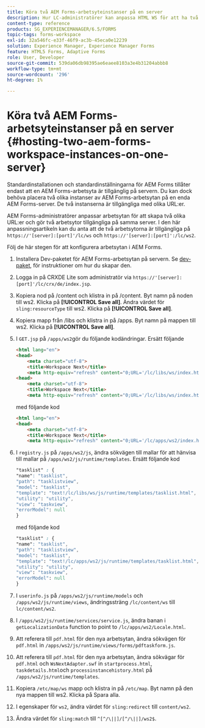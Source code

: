 ```yaml
---
title: Köra två AEM Forms-arbetsyteinstanser på en server
description: Hur LC-administratörer kan anpassa HTML WS för att ha två instanser på en enda server som kan nås via olika URL:er.
content-type: reference
products: SG_EXPERIENCEMANAGER/6.5/FORMS
topic-tags: forms-workspace
exl-id: 32a546fc-e33f-46f9-ac3b-45eca0e12239
solution: Experience Manager, Experience Manager Forms
feature: HTML5 Forms, Adaptive Forms
role: User, Developer
source-git-commit: 539da06db98395ae6eaee8103a3e4b31204abbb8
workflow-type: tm+mt
source-wordcount: '296'
ht-degree: 1%

---
```


# Köra två AEM Forms-arbetsyteinstanser på en server {#hosting-two-aem-forms-workspace-instances-on-one-server}

Standardinstallationen och standardinställningarna för AEM Forms tillåter endast att en AEM Forms-arbetsyta är tillgänglig på servern. Du kan dock behöva placera två olika instanser av AEM Forms-arbetsytan på en enda AEM Forms-server. De två instanserna är tillgängliga med olika URL:er.

AEM Forms-administratörer anpassar arbetsytan för att skapa två olika URL:er och gör två arbetsytor tillgängliga på samma server. I den här anpassningsartikeln kan du anta att de två arbetsytorna är tillgängliga på `https://'[server]:[port]'/lc/ws` och `https://'[server]:[port]':/lc/ws2`.

Följ de här stegen för att konfigurera arbetsytan i AEM Forms.

1. Installera Dev-paketet för AEM Forms-arbetsytan på servern. Se [dev-paket](/help/forms/using/introduction-customizing-html-workspace.md#p-crx-package-p), för instruktioner om hur du skapar den.
1. Logga in på CRXDE Lite som administratör via `https://'[server]:[port]'/lc/crx/de/index.jsp`.
1. Kopiera nod på /content och klistra in på /content. Byt namn på noden till ws2. Klicka på **[!UICONTROL Save all]**. Ändra värdet för `sling:resourceType` till ws2. Klicka på **[!UICONTROL Save all]**.

1. Kopiera mapp från /libs och klistra in på /apps. Byt namn på mappen till ws2. Klicka på **[!UICONTROL Save all]**.
1. I `GET.jsp` på `/apps/ws2`gör du följande kodändringar. Ersätt följande

   ```html
   <html lang="en">
   <head>
       <meta charset="utf-8">
       <title>Workspace Next</title>
       <meta http-equiv="refresh" content="0;URL='/lc/libs/ws/index.html'" /><html lang="en">
   <head>
       <meta charset="utf-8">
       <title>Workspace Next</title>
       <meta http-equiv="refresh" content="0;URL='/lc/libs/ws/index.html'" />
   ```

   med följande kod

   ```html
   <html lang="en">
   <head>
       <meta charset="utf-8">
       <title>Workspace Next</title>
       <meta http-equiv="refresh" content="0;URL='/lc/apps/ws2/index.html'" />
   ```

1. I `registry.js` på `/apps/ws2/js`, ändra sökvägen till mallar för att hänvisa till mallar på `/apps/ws2/js/runtime/templates`. Ersätt följande kod

   ```css
   "tasklist" : {
   "name": "tasklist",
   "path": "tasklistview",
   "model": "tasklist",
   "template": "text!/lc/libs/ws/js/runtime/templates/tasklist.html",
   "utility": "utility",
   "view": "taskview",
   "errorModel": null
   }
   ```

   med följande kod

   ```css
   "tasklist" : {
   "name": "tasklist",
   "path": "tasklistview",
   "model": "tasklist",
   "template": "text!/lc/apps/ws2/js/runtime/templates/tasklist.html",
   "utility": "utility",
   "view": "taskview",
   "errorModel": null
   }
   ```

1. I `userinfo.js` på `/apps/ws2/js/runtime/models` och `/apps/ws2/js/runtime/views`, ändringssträng `/lc/content/ws` till `lc/content/ws2`.

1. I `/apps/ws2/js/runtime/services/service.js`, ändra banan i `getLocalizationData` function to point to `/lc/apps/ws2/Locale.html`.

1. Att referera till `pdf.html` för den nya arbetsytan, ändra sökvägen för `pdf.html` in `/apps/ws2/js/runtime/views/forms/pdftaskform.js`.

1. Att referera till `pdf.html` för den nya arbetsytan, ändra sökvägar för `pdf.html` och `WsNextAdapter.swf` in `startprocess.html`, `taskdetails.html`och `processinstancehistory.html` på `/apps/ws2/js/runtime/templates`.

1. Kopiera `/etc/map/ws` mapp och klistra in på `/etc/map`. Byt namn på den nya mappen till ws2. Klicka på Spara alla.

1. I egenskaper för `ws2`, ändra värdet för `sling:redirect` till `content/ws2`.

1. Ändra värdet för `sling:match` till `^[^/\||]/[^/\||]/ws2$`.
